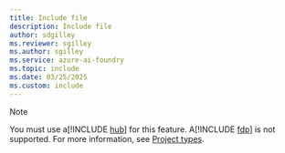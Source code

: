 ```yaml
---
title: Include file
description: Include file
author: sdgilley
ms.reviewer: sgilley
ms.author: sgilley
ms.service: azure-ai-foundry
ms.topic: include
ms.date: 03/25/2025
ms.custom: include
---
```


> [!NOTE]
> You must use a[!INCLUDE [hub](hub-project-name.md)] for this feature. A[!INCLUDE [fdp](fdp-project-name.md)] is not supported. For more information, see [Project types](../what-is-ai-foundry.md#project-types).